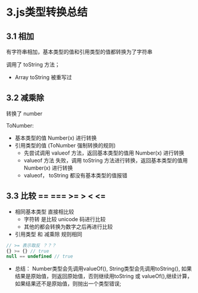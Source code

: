 # 3.js类型转换总结

## 3.1 相加

有字符串相加，基本类型的值和引用类型的值都转换为了字符串

调用了 toString 方法；

* Array toString 被重写过

## 3.2 减乘除

转换了 number

ToNumber: 

* 基本类型的值 Number(x) 进行转换
* 引用类型的值 (ToNumber 强制转换的规则)
  * 先尝试调用 valueof 方法，返回基本类型的值用 Number(x) 进行转换
  * valueof 方法 失败，调用 toString 方法进行转换，返回基本类型的值用 Number(x) 进行转换
  * valueof， toString 都没有基本类型的值报错

## 3.3 比较 == === >= > < <=

* 相同基本类型 直接相比较
  * 字符转 是比较 unicode 码进行比较
  * 其他的都会转换为数字之后再进行比较
* 引用类型 和 减乘除 规则相同


```js
// >= 表示取反 ？？？
{} >= {} // true
null == undefined // true
```


* 总结： Number类型会先调用valueOf(), String类型会先调用toString(),  如果结果是原始值，则返回原始值，否则继续用toString 或 valueOf(),继续计算，如果结果还不是原始值，则抛出一个类型错误;